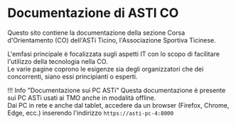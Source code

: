 # Documentazione di ASTI CO

Questo sito contiene la documentazione della sezione Corsa d'Orientamento (CO) dell'ASTi Ticino, l'Associazione Sportiva Ticinese.  

L'emfasi principale è focalizzata sugli aspetti IT con lo scopo di facilitare l'utilizzo della tecnologia nella CO.  
Le varie pagine coprono le esigenze sia degli organizzatori che dei concorrenti, siano essi principianti o esperti.  
  
!!! Info "Documentazione sui PC ASTi"
    Questa documentazione è presente sui PC ASTi usati ai TMO anche in modalità offline.  
    Dai PC in rete e anche dal tablet, accedere da un browser (Firefox, Chrome, Edge, ecc.) inserendo l'indirizzo `https://asti-pc-4:8000`